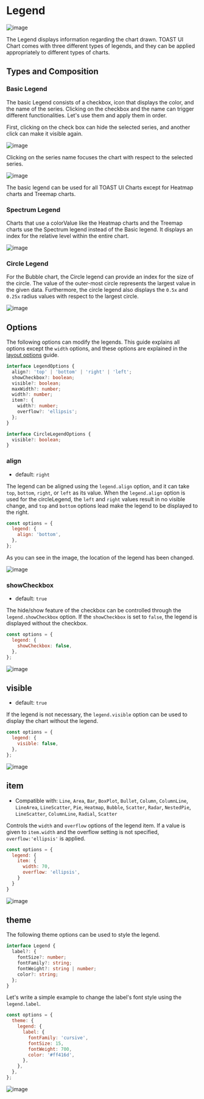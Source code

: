 # Legend

![image](https://user-images.githubusercontent.com/35371660/102162975-8d9c9880-3ecd-11eb-9250-60249d4383ce.png)

The Legend displays information regarding the chart drawn. TOAST UI Chart comes with three different types of legends, and they can be applied appropriately to different types of charts.

## Types and Composition

### Basic Legend

The basic Legend consists of a checkbox, icon that displays the color, and the name of the series. Clicking on the checkbox and the name can trigger different functionalities. Let's use them and apply them in order.

First, clicking on the check box can hide the selected series, and another click can make it visible again.

![image](https://user-images.githubusercontent.com/35371660/102163730-6befe100-3ece-11eb-9cdd-99ee688bc78e.png)

Clicking on the series name focuses the chart with respect to the selected series.

![image](https://user-images.githubusercontent.com/35371660/102164732-b2ddd680-3ece-11eb-8e87-7757e8edbbdb.png)

The basic legend can be used for all TOAST UI Charts except for Heatmap charts and Treemap charts.

### Spectrum Legend

Charts that use a colorValue like the Heatmap charts and the Treemap charts use the Spectrum legend instead of the Basic legend. It displays an index for the relative level within the entire chart.

![image](https://user-images.githubusercontent.com/35371660/102166614-d48b8d80-3ecf-11eb-954c-d994c5370759.png)

### Circle Legend

For the Bubble chart, the Circle legend can provide an index for the size of the circle. The value of the outer-most circle represents the largest value in the given data. Furthermore, the circle legend also displays the `0.5x` and `0.25x` radius values with respect to the largest circle.

![image](https://user-images.githubusercontent.com/35371660/102166826-62677880-3ed0-11eb-9a47-6273c32f8a1b.png)

## Options

The following options can modify the legends. This guide explains all options except the `width` options, and these options are explained in the [layout options](./common-layout-options.md) guide.

```ts
interface LegendOptions {
  align?: 'top' | 'bottom' | 'right' | 'left';
  showCheckbox?: boolean;
  visible?: boolean;
  maxWidth?: number;
  width?: number;
  item?: {
    width?: number;
    overflow?: 'ellipsis';
  };
}

interface CircleLegendOptions {
  visible?: boolean;
}
```

### align

- default: `right`

The legend can be aligned using the `legend.align` option, and it can take `top`, `bottom`, `right`, or `left` as its value. When the `legend.align` option is used for the circleLegend, the `left` and `right` values result in no visible change, and `top` and `bottom` options lead make the legend to be displayed to the right.

```js
const options = {
  legend: {
    align: 'bottom',
  },
};
```

As you can see in the image, the location of the legend has been changed.

![image](https://user-images.githubusercontent.com/35371660/102162447-8cb73700-3ecc-11eb-978b-b7deaa56c7e8.png)

### showCheckbox

- default: `true`

The hide/show feature of the checkbox can be controlled through the `legend.showCheckbox` option. If the `showCheckbox` is set to `false`, the legend is displayed without the checkbox.

```js
const options = {
  legend: {
    showCheckbox: false,
  },
};
```

![image](https://user-images.githubusercontent.com/35371660/102171892-f3435180-3eda-11eb-9acd-0c2b2eb914bb.png)

## visible

- default: `true`

If the legend is not necessary, the `legend.visible` option can be used to display the chart without the legend.

```js
const options = {
  legend: {
    visible: false,
  },
};
```

![image](https://user-images.githubusercontent.com/35371660/102172256-cb082280-3edb-11eb-9b54-d1368b59f662.png)

## item

* Compatible with: `Line`, `Area`, `Bar`, `BoxPlot`, `Bullet`, `Column`, `ColumnLine`, `LineArea`, `LineScatter`, `Pie`, `Heatmap`, `Bubble`, `Scatter`, `Radar`, `NestedPie`, `LineScatter`, `ColumnLine`, `Radial`, `Scatter`

Controls the `width` and `overflow` options of the legend item. If a value is given to `item.width` and the overflow setting is not specified, `overflow:'ellipsis'` is applied.

```js
const options = {
  legend: {
    item: {
      width: 70,
      overflow: 'ellipsis',
    }
  }
}
```

![image](https://user-images.githubusercontent.com/35371660/110557485-04bb9300-8184-11eb-925f-89e44f39a7ce.png)

## theme

The following theme options can be used to style the legend.

```ts
interface Legend {
  label?: {
    fontSize?: number;
    fontFamily?: string;
    fontWeight?: string | number;
    color?: string;
  };
}
```

Let's write a simple example to change the label's font style using the `legend.label`.

```js
const options = {
  theme: {
    legend: {
      label: {
        fontFamily: 'cursive',
        fontSize: 15,
        fontWeight: 700,
        color: '#ff416d',
      },
    },
  },
};
```

![image](https://user-images.githubusercontent.com/35371660/102173097-a319be80-3edd-11eb-8e94-1ba97e3182d9.png)
